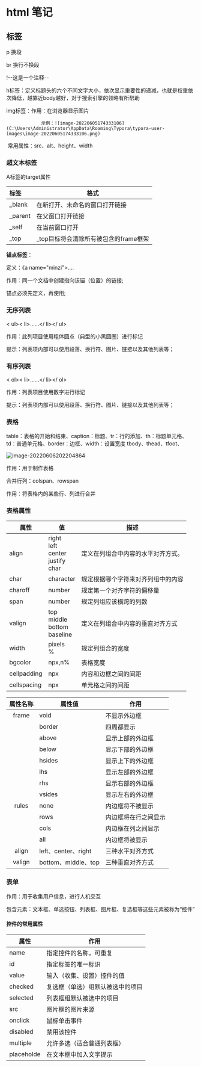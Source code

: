 # html 笔记

## 标签

p   换段

br   换行不换段

!--这是一个注释--

h标签：定义标题头的六个不同文字大小，依次显示重要性的递减，也就是权重依次降低，越靠近body越好，对于搜索引擎的领略有所帮助

img标签：作用：在浏览器显示图片

 				 示例：![image-20220605174333106](C:\Users\Administrator\AppData\Roaming\Typora\typora-user-images\image-20220605174333106.png)

​				常用属性：src、alt、height、width

### 超文本标签

A标签的target属性

| 标签    | 格式                                  |
| :------ | ------------------------------------- |
| _blank  | 在新打开、未命名的窗口打开链接        |
| _parent | 在父窗口打开链接                      |
| _self   | 在当前窗口打开                        |
| _top    | _top目标将会清除所有被包含的frame框架 |

 **锚点标签**：

定义：《a name="minzi">....</a>

作用：同一个文档中创建指向该锚（位置）的链接;

锚点必须先定义，再使用;

### 无序列表

< ul>< li>......</ li></ ul>

作用：此列项目使用粗体圆点（典型的小黑圆圈）进行标记

提示：列表项内部可以使用段落、换行符、图片、链接以及其他列表等；

### 有序列表

< ol>< li>......</ li></ ol>

作用：列表项目使用数字进行标记

提示：列表项内部可以使用段落、换行符、图片、链接以及其他列表等；

### 表格

table：表格的开始和结束、caption：标题、tr：行的添加、th：标题单元格、td：普通单元格、border：边框、width：设置宽度  tbody、thead、tfoot、

![image-20220606202204864](C:\Users\Administrator\AppData\Roaming\Typora\typora-user-images\image-20220606202204864.png)

作用：用于制作表格

合并行列：colspan、rowspan

作用：将表格内的某些行、列进行合并

### 表格属性

| 属性        | 值                                         | 描述                               |
| ----------- | ------------------------------------------ | ---------------------------------- |
| align       | right<br>left<br>center<br>justify<br>char | 定义在列组合中内容的水平对齐方式。 |
| char        | character                                  | 规定根据哪个字符来对齐列组中的内容 |
| charoff     | number                                     | 规定第一个对齐字符的偏移量         |
| span        | number                                     | 规定列组应该横跨的列数             |
| valign      | top<br>middle<br>bottom<br>baseline        | 定义在列组合中内容的垂直对齐方式   |
| width       | pixels<br>%                                | 规定列组合的宽度                   |
| bgcolor     | npx,n%                                     | 表格宽度                           |
| cellpadding | npx                                        | 内容和边框之间的间距               |
| cellspacing | npx                                        | 单元格之间的间距                   |

| 属性名称 | 属性值              | 作用                 |
| :------: | ------------------- | -------------------- |
|  frame   | void                | 不显示外边框         |
|          | border              | 四周都显示           |
|          | above               | 显示上部的外边框     |
|          | below               | 显示下部的外边框     |
|          | hsides              | 显示上下的外边框     |
|          | lhs                 | 显示左部的外边框     |
|          | rhs                 | 显示右部的外边框     |
|          | vsides              | 显示左右的外边框     |
|  rules   | none                | 内边框将不被显示     |
|          | rows                | 内边框将在行之间显示 |
|          | cols                | 内边框在列之间显示   |
|          | all                 | 内边框将被显示       |
|  align   | left、center、right | 三种水平对齐方式     |
|  valign  | bottom、middle、top | 三种垂直对齐方式     |

### 表单

作用：用于收集用户信息，进行人机交互

包含元素：文本框、单选按钮、列表框、图片框、复选框等这些元素被称为“控件”

#### 控件的常用属性



| 属性       | 作用                             |
| ---------- | -------------------------------- |
| name       | 指定控件的名称，可重复           |
| id         | 指定标签的唯一标识               |
| value      | 输入（收集、设置）控件的值       |
| checked    | 复选框（单选）组默认被选中的项目 |
| selected   | 列表框组默认被选中的项目         |
| src        | 图片框的图片来源                 |
| onclick    | 鼠标单击事件                     |
| disabled   | 禁用该控件                       |
| multiple   | 允许多选（适合普通列表框）       |
| placeholde | 在文本框中加入文字提示           |